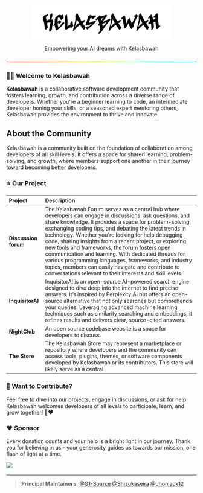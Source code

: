 <a name="readme-top"></a>

<div align="center">

<picture>
  <source media="(prefers-color-scheme: dark)" srcset="https://raw.githubusercontent.com/Kelasbawahstudio/.github/main/src/KELASBAWAH1.png">
  <img height="90" src="https://raw.githubusercontent.com/Kelasbawahstudio/.github/main/src/KELASBAWAH2.png">
</picture>

Empowering your AI dreams with Kelasbawah

![](https://raw.githubusercontent.com/Kelasbawahstudio/.github/main/src/rainbow.png)

</div>

### 👋🏻 Welcome to Kelasbawah

**Kelasbawah** is a collaborative software development community that fosters learning, growth, and contribution across a diverse range of developers. Whether you're a beginner learning to code, an intermediate developer honing your skills, or a seasoned expert mentoring others, Kelasbawah provides the environment to thrive and innovate.

## About the Community

Kelasbawah is a community built on the foundation of collaboration among developers of all skill levels. It offers a space for shared learning, problem-solving, and growth, where members support one another in their journey toward becoming better developers.

### ⭐️ Our Project

| Project                                      | Description                                                                                                                                                                                                                                                                                                    |
| :------------------------------------------ | :----------------------------------------------------------------------------------------------------------------------------------------------------------------------------------------------------------------------------------------------------------------------------------------------------------- |
| **Discussion forum**                           | The Kelasbawah Forum serves as a central hub where developers can engage in discussions, ask questions, and share knowledge. It provides a space for problem-solving, exchanging coding tips, and debating the latest trends in technology. Whether you're looking for help debugging code, sharing insights from a recent project, or exploring new tools and frameworks, the forum fosters open communication and learning. With dedicated threads for various programming languages, frameworks, and industry topics, members can easily navigate and contribute to conversations relevant to their interests and skill levels.                                                        |
| **InquisitorAI**                          | InquisitorAI is an open-source AI-powered search engine designed to dive deep into the internet to find precise answers. It’s inspired by Perplexity AI but offers an open-source alternative that not only searches but comprehends your queries. Leveraging advanced machine learning techniques such as similarity searching and embeddings, it refines results and delivers clear, source-cited answers.                                                                                                                                                        |
| **NightClub**                          | An open source codebase website is a space for developers to discuss.                                                                                                                 |
| **The Store**                           | The Kelasbawah Store may represent a marketplace or repository where developers and the community can access tools, plugins, themes, or software components developed by Kelasbawah or its contributors. This store will likely serve as a central                                                                                                                                   |

### 🤝 Want to Contribute?

Feel free to dive into our projects, engage in discussions, or ask for help. Kelasbawah welcomes developers of all levels to participate, learn, and grow together! 🤝❤️

### ❤️ Sponsor

Every donation counts and your help is a bright light in our journey. Thank you for believing in us - your generosity guides us towards our mission, one flash of light at a time.

<a href="https://opencollective.com/kelasbawah" target="_blank">
  <picture>
    <source media="(prefers-color-scheme: dark)" srcset="https://github.com/kelasbawah-official/.github/blob/main/static/sponsor-dark.png?raw=true">
    <img src="https://github.com/kelasbawahstudio/.github/blob/main/static/sponsor-light.png?raw=true">
  </picture>
</a>

---

> **Principal Maintainers:** [@G1-Source](https://github.com/G1-Source) [@Shizukaseira](https://github.com/Shizukaseira) [@Jhonjack12](https://github.com/jhonjack12)

<!-- LINK GROUP -->
